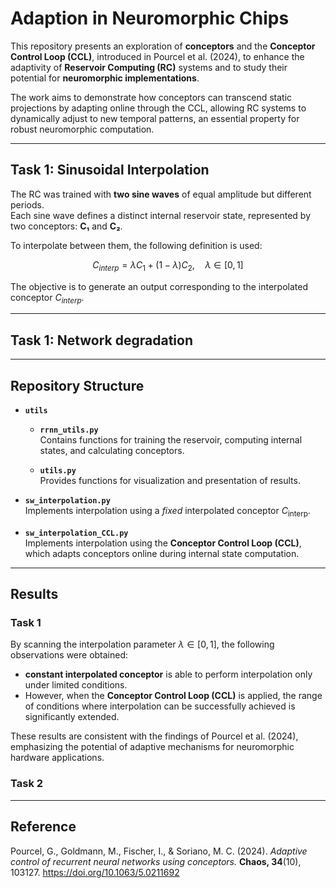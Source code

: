 # Adaption in Neuromorphic Chips

This repository presents an exploration of **conceptors** and the **Conceptor Control Loop (CCL)**, introduced in Pourcel et al. (2024), to enhance the adaptivity of **Reservoir Computing (RC)** systems and to study their potential for **neuromorphic implementations**.  

The work aims to demonstrate how conceptors can transcend static projections by adapting online through the CCL, allowing RC systems to dynamically adjust to new temporal patterns, an essential property for robust neuromorphic computation.

---

## Task 1: Sinusoidal Interpolation

The RC was trained with **two sine waves** of equal amplitude but different periods.  
Each sine wave defines a distinct internal reservoir state, represented by two conceptors: **C₁** and **C₂**.  

To interpolate between them, the following definition is used:

$$
C_{interp} = \lambda C_{1} + (1-\lambda)C_{2}, \quad \lambda \in [0,1]
$$

The objective is to generate an output corresponding to the interpolated conceptor $C_{interp}$.

---
## Task 1: Network degradation

---
## Repository Structure
- **`utils`**

	- **`rrnn_utils.py`**  
  Contains functions for training the reservoir, computing internal states, and calculating conceptors.  

	- **`utils.py`**  
  Provides functions for visualization and presentation of results.  

- **`sw_interpolation.py`**  
  Implements interpolation using a *fixed* interpolated conceptor $C_{\text{interp}}$.  

- **`sw_interpolation_CCL.py`**  
  Implements interpolation using the **Conceptor Control Loop (CCL)**, which adapts conceptors online during internal state computation.  

---

## Results
### Task 1
By scanning the interpolation parameter $\lambda \in [0,1]$, the following observations were obtained:  

- **constant interpolated conceptor** is able to perform interpolation only under limited conditions.  
- However, when the **Conceptor Control Loop (CCL)** is applied, the range of conditions where interpolation can be successfully achieved is significantly extended.

These results are consistent with the findings of Pourcel et al. (2024), emphasizing the potential of adaptive mechanisms for neuromorphic hardware applications.

### Task 2
---

## Reference

Pourcel, G., Goldmann, M., Fischer, I., & Soriano, M. C. (2024). *Adaptive control of recurrent neural networks using conceptors.* **Chaos, 34**(10), 103127. https://doi.org/10.1063/5.0211692  
